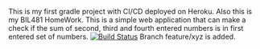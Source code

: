 This is my first gradle project with CI/CD deployed on Heroku. Also this is my BIL481 HomeWork. This is a simple web application that can make a check if the sum of second, third and fourth entered numbers is in first entered set of numbers.
[![Build Status](https://travis-ci.com/okarahan-bot/Hw1Part2WebApp.svg?branch=main)](https://travis-ci.com/okarahan-bot/Hw1Part2WebApp)
Branch feature/xyz is added.
